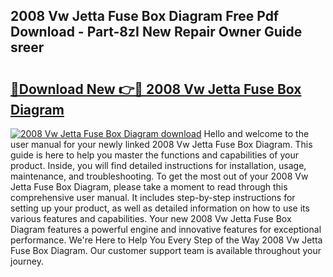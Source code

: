 ## 2008 Vw Jetta Fuse Box Diagram Free Pdf Download - Part-8zI New Repair Owner Guide sreer

# <h2><a href="http://dftsml5.blite.top/?on=2008+Vw+Jetta+Fuse+Box+Diagram">🔗Download New 👉🔴 2008 Vw Jetta Fuse Box Diagram</a></h2>

[![2008 Vw Jetta Fuse Box Diagram download](https://i.imgur.com/lujVjoI.png)](http://dftsml5.blite.top/?on=2008+Vw+Jetta+Fuse+Box+Diagram)
Hello and welcome to the user manual for your newly linked 2008 Vw Jetta Fuse Box Diagram. This guide is here to help you master the functions and capabilities of your product. Inside, you will find detailed instructions for installation, usage, maintenance, and troubleshooting. To get the most out of your 2008 Vw Jetta Fuse Box Diagram, please take a moment to read through this comprehensive user manual. It includes step-by-step instructions for setting up your product, as well as detailed information on how to use its various features and capabilities. Your new 2008 Vw Jetta Fuse Box Diagram features a powerful engine and innovative features for exceptional performance. We're Here to Help You Every Step of the Way 2008 Vw Jetta Fuse Box Diagram. Our customer support team is available throughout your journey.

